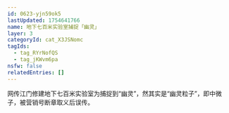 ```yaml
---
id: 0623-yjn59ok5
lastUpdated: 1754641766
name: 地下七百米实验室捕捉「幽灵」
layer: 3
categoryId: cat_X3JSNomc
tagIds:
  - tag_RYrNofQS
  - tag_jKWvm6pa
nsfw: false
relatedEntries: []
---
```


网传江门修建地下七百米实验室为捕捉到“幽灵”，然其实是“幽灵粒子”，即中微子，被营销号断章取义后误传。

